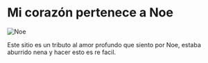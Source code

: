 <!DOCTYPE html>
<html lang="es">
<head>
    <meta charset="UTF-8">
    <title>Amo a Noe</title>
    <link rel="stylesheet" href="style.css">
</head>
<body>
    <div class="container">
        <h1>Mi corazón pertenece a Noe</h1>
        <img src="images/noe.jpg" alt="Noe" class="main-image">
        <p>Este sitio es un tributo al amor profundo que siento por Noe, estaba aburrido nena y hacer esto es re facil.</p>
    </div>
</body>
</html>
